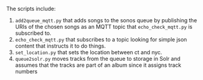 The scripts include:
 1. `add2queue_mqtt.py` that adds songs to the sonos queue by publishing the URIs of the chosen songs as an MQTT topic that `echo_check_mqtt.py` is subscribed to.
 1. `echo_check_mqtt.py` that subscribes to a topic looking for simple json content that instructs it to do things.
 1. `set_location.py` that sets the location between ct and nyc.
 1. `queue2solr.py` moves tracks from the queue to storage in Solr and assumes that the tracks are part of an album since it assigns track numbers
 


